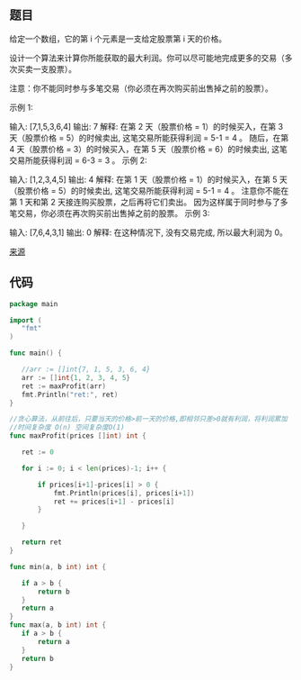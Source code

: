  ## 题目
 给定一个数组，它的第 i 个元素是一支给定股票第 i 天的价格。

设计一个算法来计算你所能获取的最大利润。你可以尽可能地完成更多的交易（多次买卖一支股票）。

注意：你不能同时参与多笔交易（你必须在再次购买前出售掉之前的股票）。

示例 1:

输入: [7,1,5,3,6,4]
输出: 7
解释: 在第 2 天（股票价格 = 1）的时候买入，在第 3 天（股票价格 = 5）的时候卖出, 这笔交易所能获得利润 = 5-1 = 4 。
     随后，在第 4 天（股票价格 = 3）的时候买入，在第 5 天（股票价格 = 6）的时候卖出, 这笔交易所能获得利润 = 6-3 = 3 。
示例 2:

输入: [1,2,3,4,5]
输出: 4
解释: 在第 1 天（股票价格 = 1）的时候买入，在第 5 天 （股票价格 = 5）的时候卖出, 这笔交易所能获得利润 = 5-1 = 4 。
     注意你不能在第 1 天和第 2 天接连购买股票，之后再将它们卖出。
     因为这样属于同时参与了多笔交易，你必须在再次购买前出售掉之前的股票。
示例 3:

输入: [7,6,4,3,1]
输出: 0
解释: 在这种情况下, 没有交易完成, 所以最大利润为 0。

[来源](https://leetcode-cn.com/problems/best-time-to-buy-and-sell-stock-ii/)
 
 ## 代码
 
 ~~~go
 package main

import (
	"fmt"
)

func main() {

	//arr := []int{7, 1, 5, 3, 6, 4}
	arr := []int{1, 2, 3, 4, 5}
	ret := maxProfit(arr)
	fmt.Println("ret:", ret)
}

//贪心算法，从前往后，只要当天的价格>前一天的价格,即相邻只差>0就有利润，将利润累加
//时间复杂度 O(n) 空间复杂度O(1)
func maxProfit(prices []int) int {

	ret := 0

	for i := 0; i < len(prices)-1; i++ {

		if prices[i+1]-prices[i] > 0 {
			fmt.Println(prices[i], prices[i+1])
			ret += prices[i+1] - prices[i]
		}

	}

	return ret
}

func min(a, b int) int {

	if a > b {
		return b
	}
	return a
}
func max(a, b int) int {
	if a > b {
		return a
	}
	return b
}

 
 ~~~
